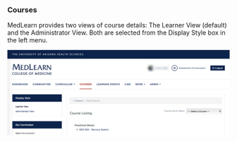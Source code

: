 ### Courses
MedLearn provides two views of course details:  The Learner View (default) and the Administrator View.  Both are selected from the Display Style box in the left menu.

![Courses Main](./images/CoursesMain_Coordinator.png)